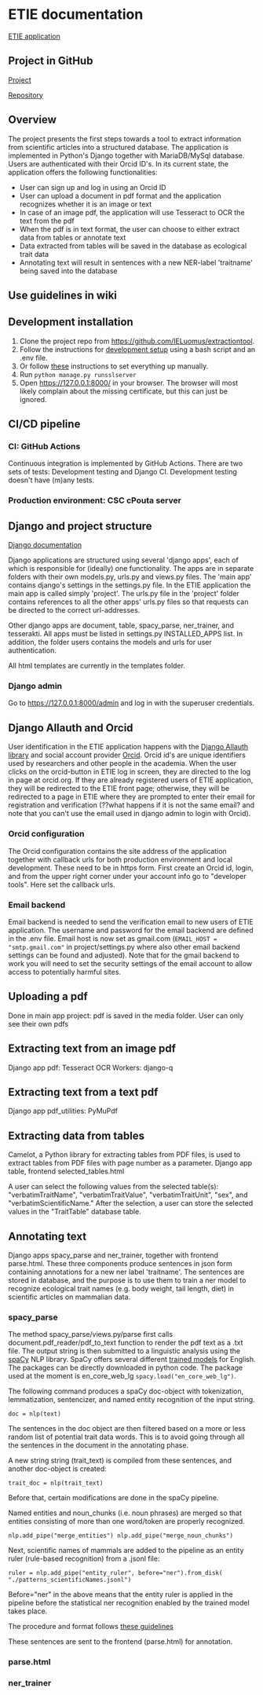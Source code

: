 # ETIE documentation

[ETIE application](https://etie.it.helsinki.fi/)

## Project in GitHub

[Project](https://github.com/IELuomus)

[Repository](https://github.com/IELuomus/extractiontool)

## Overview

The project presents the first steps towards a tool to
extract information from scientific articles into a
structured database. The application is implemented in
Python's Django together with MariaDB/MySql database. Users
are authenticated with their Orcid ID's. In its current state, 
the application offers the following functionalities:

* User can sign up and log in using an Orcid ID
* User can upload a document in pdf format and the application 
recognizes whether it is an image or text 
* In case of an image pdf, the application will use Tesseract 
to OCR the text from the pdf
* When the pdf is in text format, the user can choose to either extract data from tables or annotate text
* Data extracted from tables will be saved in the database as ecological trait data
* Annotating text will result in sentences with a new NER-label 'traitname' being saved into the database

## Use guidelines in wiki 

## Development installation

1. Clone the project repo from https://github.com/IELuomus/extractiontool.
1. Follow the instructions for [development setup](https://github.com/IELuomus/extractiontool/blob/main/docs/development_setup.md) using a bash script and an .env file.
1. Or follow [these](https://github.com/IELuomus/extractiontool/blob/main/docs/development_setup_manual.md) instructions to set everything up manually. 
1. Run `python manage.py runsslserver`
1. Open https://127.0.0.1:8000/ in your browser. The browser will most likely complain about the missing certificate, but this can just be ignored.


## CI/CD pipeline

### CI: GitHub Actions
Continuous integration is implemented by GitHub Actions. There are two sets of tests: Development testing and Django CI. Development testing doesn't have (m)any tests. 

### Production environment: CSC cPouta server


## Django and project structure
[Django documentation](https://docs.djangoproject.com/en/3.2/)

Django applications are structured using several 'django apps', each of which is responsible for (ideally) one functionality. The apps are in separate folders with their own models.py, urls.py and views.py files. The 'main app' contains django's settings in the settings.py file. In the ETIE application the main app is called simply 'project'. The urls.py file in the 'project' folder contains references to all the other apps' urls.py files so that requests can be directed to the correct url-addresses.  

Other django apps are document, table, spacy_parse, ner_trainer, and tesserakti. All apps must be listed in settings.py INSTALLED_APPS list. In addition, the folder users contains the models and urls for user authentication.

All html templates are currently in the templates folder.

### Django admin

Go to https://127.0.0.1:8000/admin and log in with the superuser credentials.

## Django Allauth and Orcid
User identification in the ETIE application happens with the [Django Allauth library](https://django-allauth.readthedocs.io/) and social account provider [Orcid](https://orcid.org). Orcid id's are unique identifiers used by researchers and other people in the academia. When the user clicks on the orcid-button in ETIE log in screen, they are directed to the log in page at orcid.org. If they are already registered users of ETIE application, they will be redirected to the ETIE front page; otherwise, they will be redirected to a page in ETIE where they are prompted to enter their email for registration and verification (??what happens if it is not the same email? and note that you can't use the email used in django admin to login with Orcid).

### Orcid configuration
The Orcid configuration contains the site address of the application together with callback urls for both production environment and local development. These need to be in https form. First create an Orcid id, login, and from the upper right corner under your account info go to 
"developer tools". Here set the callback urls. 

### Email backend
Email backend is needed to send the verification email to new users of ETIE application. The username and password for the email backend are defined in the .env file. Email host is now set as gmail.com (`EMAIL_HOST = "smtp.gmail.com"` in project/settings.py where also other email backend settings can be found and adjusted). Note that for the gmail backend to work you will need to set the security settings of the email account to allow access to potentially harmful sites.

## Uploading a pdf
Done in main app project: pdf is saved in the media folder.
User can only see their own pdfs

## Extracting text from an image pdf
Django app pdf: Tesseract OCR
Workers: django-q

## Extracting text from a text pdf 
Django app pdf_utilities: PyMuPdf

## Extracting data from tables
Camelot, a Python library for extracting tables from PDF files, is used to extract tables from PDF files with page number as a parameter.
Django app table, frontend selected_tables.html

A user can select the following values from the selected table(s):
 "verbatimTraitName", "verbatimTraitValue", "verbatimTraitUnit", "sex", and "verbatimScientificName."
After the selection, a user can store the selected values in the "TraitTable" database table.

## Annotating text
Django apps spacy_parse and ner_trainer, together with frontend parse.html. These three components produce sentences in json form containing annotations for a new ner label 'traitname'. The sentences are stored in database, and the purpose is to use them to train a ner model to recognize ecological trait names (e.g. body weight, tail length, diet) in scientific articles on mammalian data.

### spacy_parse
The method spacy_parse/views.py/parse first calls document.pdf_reader/pdf_to_text function to render the pdf text as a .txt file. The output string is then submitted to a linguistic analysis using the [spaCy](spacy.io) NLP library. SpaCy offers several different [trained models](https://spacy.io/models) for English. The packages can be directly downloaded in python code. The package used at the moment is en_core_web_lg   `spacy.load("en_core_web_lg")`.
 
 The following command produces a spaCy doc-object with tokenization, lemmatization, sentencizer, and named entity recognition of the input string.
 
 `doc = nlp(text)`

The sentences in the doc object are then filtered based on a more or less random list of potential trait data words. 
This is to avoid going through all the sentences in the document in the annotating phase. 

A new string string (trait_text) is compiled from these sentences, and another doc-object is created:

`trait_doc = nlp(trait_text)`

Before that, certain modifications are done in the spaCy pipeline. 

Named entities and noun_chunks (i.e. noun phrases) are merged so that entities consisting of more than one word/token are properly recognized.

`nlp.add_pipe("merge_entities")
 nlp.add_pipe("merge_noun_chunks")`

Next, scientific names of mammals are added to the pipeline as an entity ruler (rule-based recognition) from a .jsonl file:

`ruler = nlp.add_pipe("entity_ruler", before="ner").from_disk(
            "./patterns_scientificNames.jsonl")`

Before="ner" in the above means that the entity ruler is applied in the pipeline before the statistical ner recognition enabled by the trained model takes place.

The procedure and format follows [these guidelines](https://towardsdatascience.com/custom-named-entity-recognition-using-spacy-7140ebbb3718)

These sentences are sent to the frontend (parse.html) for annotation.


### parse.html

### ner_trainer
